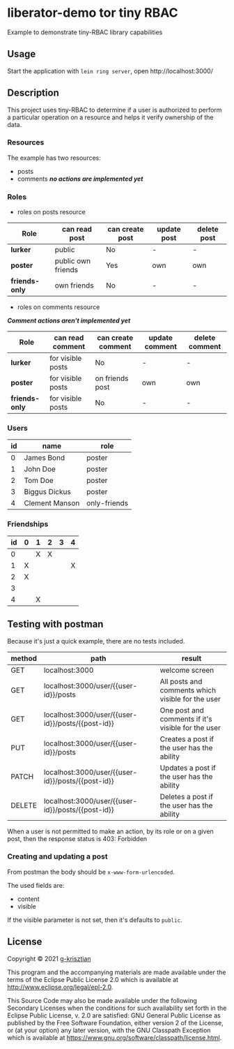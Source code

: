 # liberator-demo tor tiny RBAC

Example to demonstrate tiny-RBAC library capabilities

## Usage

Start the application with `lein ring server`, open http://localhost:3000/

## Description

This project uses tiny-RBAC to determine if a user is authorized to perform a particular operation on a resource and
helps it verify ownership of the data.

### Resources

The example has two resources:

* posts
* comments _**no actions are implemented yet**_

### Roles

* roles on posts resource

| Role | can read post | can create post | update post | delete post | 
|------------------|--------------------|-----|-----|-----|
| **lurker**       | public             | No  | -   | -   |
| **poster**       | public own friends | Yes | own | own |
| **friends-only** | own friends        | No  | -   | -   |

* roles on comments resource

_**Comment actions aren't implemented yet**_

| Role | can read comment | can create comment | update comment | delete comment | 
|------------------|-------------------|-----------------|-----|-----|
| **lurker**       | for visible posts | No              | -   | -   |
| **poster**       | for visible posts | on friends post | own | own |
| **friends-only** | for visible posts | No              | -   | -   |

### Users

| id | name | role |
|---|----------------|--------------|
| 0 | James Bond     | poster       |
| 1 | John Doe       | poster       |
| 2 | Tom Doe        | poster       |
| 3 | Biggus Dickus  | poster       |
| 4 | Clement Manson | only-friends |

### Friendships

| id | 0 | 1 | 2 | 3 | 4 | 
|----|---|---|---|---|---|
| 0  |   | X | X |   |   |
| 1  | X |   |   |   | X |
| 2  | X |   |   |   |   |
| 3  |   |   |   |   |   |
| 4  |   | X |   |   |   |

## Testing with postman

Because it's just a quick example, there are no tests included.

| method | path | result |
|---|---|---|
| GET    | localhost:3000                                    | welcome screen                                     |
| GET    | localhost:3000/user/{{user-id}}/posts             | All posts and comments which visible for the user  |
| GET    | localhost:3000/user/{{user-id}}/posts/{{post-id}} | One post and comments if it's visible for the user |
| PUT    | localhost:3000/user/{{user-id}}/posts             | Creates a post if the user has the ability         |
| PATCH  | localhost:3000/user/{{user-id}}/posts/{{post-id}} | Updates a post if the user has the ability   |
| DELETE | localhost:3000/user/{{user-id}}/posts/{{post-id}} | Deletes a post if the user has the ability   |

When a user is not permitted to make an action, by its role or on a given post, then the response status is 403:
Forbidden

### Creating and updating a post

From postman the body should be `x-www-form-urlencoded`.

The used fields are:

- content
- visible

If the visible parameter is not set, then it's defaults to `public`.

## License

Copyright © 2021 [g-krisztian](https://github.com/g-krisztian)

This program and the accompanying materials are made available under the terms of the Eclipse Public License 2.0 which
is available at
http://www.eclipse.org/legal/epl-2.0.

This Source Code may also be made available under the following Secondary Licenses when the conditions for such
availability set forth in the Eclipse Public License, v. 2.0 are satisfied: GNU General Public License as published by
the Free Software Foundation, either version 2 of the License, or (at your option) any later version, with the GNU
Classpath Exception which is available at https://www.gnu.org/software/classpath/license.html.
